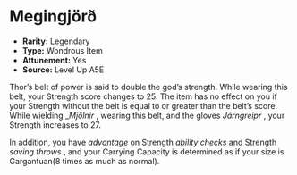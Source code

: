 
# Megingjörð

* **Rarity:** Legendary
* **Type:** Wondrous Item
* **Attunement:** Yes
* **Source:** Level Up A5E


Thor’s belt of power is said to double the god’s strength. While wearing this belt, your Strength score changes to 25\. The item has no effect on you if your Strength without the belt is equal to or greater than the belt’s score. While wielding __Mjölnir_ , wearing this belt, and the gloves _Járngreipr_ , your Strength increases to 27.

In addition, you have _advantage_  on Strength _ability checks_  and Strength _saving throws_ , and your Carrying Capacity is determined as if your size is Gargantuan(8 times as much as normal).
